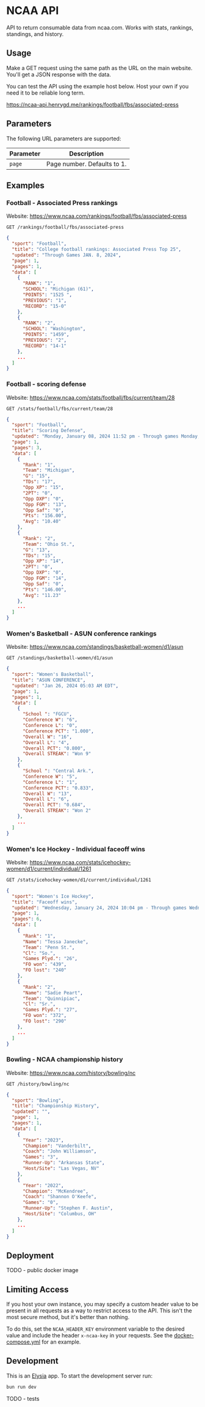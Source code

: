 # NCAA API

API to return consumable data from ncaa.com. Works with stats, rankings, standings, and history.

## Usage

Make a GET request using the same path as the URL on the main website. You'll get a JSON response with the data.

You can test the API using the example host below. Host your own if you need it to be reliable long term.

https://ncaa-api.henrygd.me/rankings/football/fbs/associated-press

## Parameters

The following URL parameters are supported:

| Parameter | Description                 |
| --------- | --------------------------- |
| `page`    | Page number. Defaults to 1. |

## Examples

### Football - Associated Press rankings

Website: https://www.ncaa.com/rankings/football/fbs/associated-press

`GET /rankings/football/fbs/associated-press`

```json
{
  "sport": "Football",
  "title": "College football rankings: Associated Press Top 25",
  "updated": "Through Games JAN. 8, 2024",
  "page": 1,
  "pages": 1,
  "data": [
    {
      "RANK": "1",
      "SCHOOL": "Michigan (61)",
      "POINTS": "1525 ",
      "PREVIOUS": "1",
      "RECORD": "15-0"
    },
    {
      "RANK": "2",
      "SCHOOL": "Washington",
      "POINTS": "1459",
      "PREVIOUS": "2",
      "RECORD": "14-1"
    },
    ...
  ]
}
```

### Football - scoring defense

Website: https://www.ncaa.com/stats/football/fbs/current/team/28

`GET /stats/football/fbs/current/team/28`

```json
{
  "sport": "Football",
  "title": "Scoring Defense",
  "updated": "Monday, January 08, 2024 11:52 pm - Through games Monday, January 08, 2024",
  "page": 1,
  "pages": 3,
  "data": [
    {
      "Rank": "1",
      "Team": "Michigan",
      "G": "15",
      "TDs": "17",
      "Opp XP": "15",
      "2PT": "0",
      "Opp DXP": "0",
      "Opp FGM": "13",
      "Opp Saf": "0",
      "Pts": "156.00",
      "Avg": "10.40"
    },
    {
      "Rank": "2",
      "Team": "Ohio St.",
      "G": "13",
      "TDs": "15",
      "Opp XP": "14",
      "2PT": "0",
      "Opp DXP": "0",
      "Opp FGM": "14",
      "Opp Saf": "0",
      "Pts": "146.00",
      "Avg": "11.23"
    },
    ...
  ]
}
```

### Women's Basketball - ASUN conference rankings

Website: https://www.ncaa.com/standings/basketball-women/d1/asun

`GET /standings/basketball-women/d1/asun`

```json
{
  "sport": "Women's Basketball",
  "title": "ASUN CONFERENCE",
  "updated": "Jan 26, 2024 05:03 AM EDT",
  "page": 1,
  "pages": 1,
  "data": [
    {
      "School ": "FGCU",
      "Conference W": "6",
      "Conference L": "0",
      "Conference PCT": "1.000",
      "Overall W": "16",
      "Overall L": "4",
      "Overall PCT": "0.800",
      "Overall STREAK": "Won 9"
    },
    {
      "School ": "Central Ark.",
      "Conference W": "5",
      "Conference L": "1",
      "Conference PCT": "0.833",
      "Overall W": "13",
      "Overall L": "6",
      "Overall PCT": "0.684",
      "Overall STREAK": "Won 2"
    },
    ...
  ]
}
```

### Women's Ice Hockey - Individual faceoff wins

Website: https://www.ncaa.com/stats/icehockey-women/d1/current/individual/1261

`GET /stats/icehockey-women/d1/current/individual/1261`

```json
{
  "sport": "Women's Ice Hockey",
  "title": "Faceoff wins",
  "updated": "Wednesday, January 24, 2024 10:04 pm - Through games Wednesday, January 24, 2024",
  "page": 1,
  "pages": 6,
  "data": [
    {
      "Rank": "1",
      "Name": "Tessa Janecke",
      "Team": "Penn St.",
      "Cl": "So.",
      "Games Plyd.": "26",
      "FO won": "439",
      "FO lost": "240"
    },
    {
      "Rank": "2",
      "Name": "Sadie Peart",
      "Team": "Quinnipiac",
      "Cl": "Sr.",
      "Games Plyd.": "27",
      "FO won": "372",
      "FO lost": "290"
    },
    ...
  ]
}
```

### Bowling - NCAA championship history

Website: https://www.ncaa.com/history/bowling/nc

`GET /history/bowling/nc`

```json
{
  "sport": "Bowling",
  "title": "Championship History",
  "updated": "",
  "page": 1,
  "pages": 1,
  "data": [
    {
      "Year": "2023",
      "Champion": "Vanderbilt",
      "Coach": "John Williamson",
      "Games": "3",
      "Runner-Up": "Arkansas State",
      "Host/Site": "Las Vegas, NV"
    },
    {
      "Year": "2022",
      "Champion": "McKendree",
      "Coach": "Shannon O'Keefe",
      "Games": "0",
      "Runner-Up": "Stephen F. Austin",
      "Host/Site": "Columbus, OH"
    },
    ...
  ]
}
```

## Deployment

TODO - public docker image

## Limiting Access

If you host your own instance, you may specify a custom header value to be present in all requests as a way to restrict access to the API. This isn't the most secure method, but it's better than nothing.

To do this, set the `NCAA_HEADER_KEY` environment variable to the desired value and include the header `x-ncaa-key` in your requests. See the [docker-compose.yml](/docker-compose.yml) for an example.

## Development

This is an [Elysia](https://elysiajs.com/) app. To start the development server run:

```bash
bun run dev
```

TODO - tests
